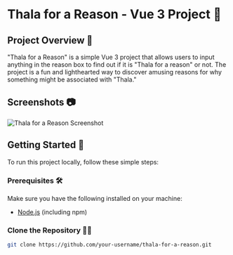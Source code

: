 # Thala for a Reason - Vue 3 Project 🚀

## Project Overview 🌟

"Thala for a Reason" is a simple Vue 3 project that allows users to input anything in the reason box to find out if it is "Thala for a reason" or not. The project is a fun and lighthearted way to discover amusing reasons for why something might be associated with "Thala."

## Screenshots 📷

![Thala for a Reason Screenshot](/path/to/screenshot.png)

## Getting Started 🏁

To run this project locally, follow these simple steps:

### Prerequisites 🛠️

Make sure you have the following installed on your machine:

- [Node.js](https://nodejs.org/) (including npm)

### Clone the Repository 🧑‍💻

```bash
git clone https://github.com/your-username/thala-for-a-reason.git
